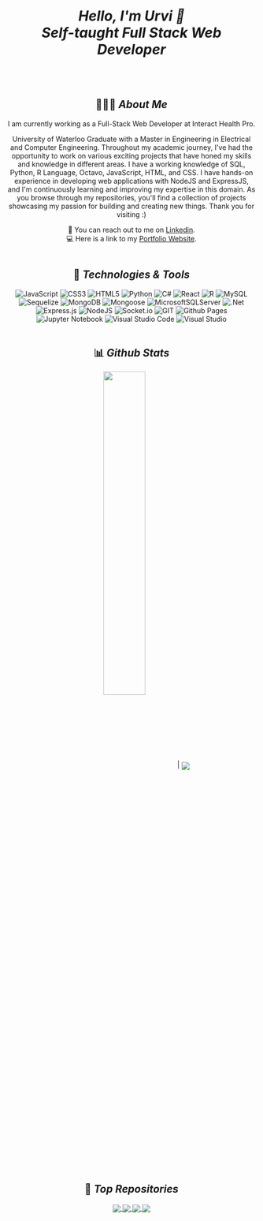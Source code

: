 <h1 align="center"><i>
      Hello, I'm Urvi 👋 <br />Self-taught Full Stack Web Developer
</i>
</h1>

<br />
<br />

<div align="center">
  
## 👩🏻‍💻 ***About Me***

I am currently working as a Full-Stack Web Developer at Interact Health Pro.

University of Waterloo Graduate with a Master in Engineering in Electrical and Computer Engineering. Throughout my academic journey, I've had the opportunity to work on various exciting projects that have honed my skills and knowledge in different areas. I have a working knowledge of SQL, Python, R Language, Octavo, JavaScript, HTML, and CSS. I have hands-on experience in developing web applications with NodeJS and ExpressJS, and I'm continuously learning and improving my expertise in this domain. As you browse through my repositories, you'll find a collection of projects showcasing my passion for building and creating new things. Thank you for visiting :)

🔗 You can reach out to me on <a href="https://www.linkedin.com/in/urvi-patel-797795119/">Linkedin</a>. <br />
💻 Here is a link to my <a href="https://urvi922.github.io/Urvi/">Portfolio Website</a>.
<br />
<br />



## 🔧 ***Technologies & Tools***

![JavaScript](https://img.shields.io/badge/javascript-%23323330.svg?style=for-the-badge&logo=javascript&logoColor=%23F7DF1E) ![CSS3](https://img.shields.io/badge/css3-%231572B6.svg?style=for-the-badge&logo=css3&logoColor=white) ![HTML5](https://img.shields.io/badge/html5-%23E34F26.svg?style=for-the-badge&logo=html5&logoColor=white)  ![Python](https://img.shields.io/badge/Python-%231572B6.svg?style=for-the-badge&logo=python&logoColor=ffdd54) ![C#](https://img.shields.io/badge/c%23-%23239120.svg?style=for-the-badge&logo=csharp&logoColor=white) ![React](https://img.shields.io/badge/react-%2320232a.svg?style=for-the-badge&logo=react&logoColor=%2361DAFB) ![R](https://img.shields.io/badge/r-%23276DC3.svg?style=for-the-badge&logo=r&logoColor=white) ![MySQL](https://img.shields.io/badge/mysql-%23323330.svg?style=for-the-badge&logo=mysql&logoColor=%23F7DF1E) ![Sequelize](https://img.shields.io/badge/sequelize-%23323330.svg?style=for-the-badge&logo=sequelize&logoColor=%23F7DF1E) ![MongoDB](https://img.shields.io/badge/mongodb-%23323330.svg?style=for-the-badge&logo=mongodb&logoColor=%23F7DF1E) ![Mongoose](https://img.shields.io/badge/mongoose-%23323330.svg?style=for-the-badge&logo=mongoose&logoColor=%23F7DF1E) ![MicrosoftSQLServer](https://img.shields.io/badge/Microsoft%20SQL%20Server-CC2927?style=for-the-badge&logo=microsoft%20sql%20server&logoColor=white) ![.Net](https://img.shields.io/badge/.NET-5C2D91?style=for-the-badge&logo=.net&logoColor=white) ![Express.js](https://img.shields.io/badge/express.js-%23404d59.svg?style=for-the-badge&logo=express&logoColor=%2361DAFB) ![NodeJS](https://img.shields.io/badge/node.js-6DA55F?style=for-the-badge&logo=node.js&logoColor=white) ![Socket.io](https://img.shields.io/badge/Socket.io-black?style=for-the-badge&logo=socket.io&badgeColor=010101) ![GIT](https://img.shields.io/badge/Git-fc6d26?style=for-the-badge&logo=git&logoColor=white) ![Github Pages](https://img.shields.io/badge/github%20pages-121013?style=for-the-badge&logo=github&logoColor=white) ![Jupyter Notebook](https://img.shields.io/badge/jupyter-%23FA0F00.svg?style=for-the-badge&logo=jupyter&logoColor=white) ![Visual Studio Code](https://img.shields.io/badge/Visual%20Studio%20Code-0078d7.svg?style=for-the-badge&logo=visual-studio-code&logoColor=white) ![Visual Studio](https://img.shields.io/badge/Visual%20Studio-5C2D91.svg?style=for-the-badge&logo=visual-studio&logoColor=white)
<br />
<br />



## 📊 ***Github Stats***

<img align="center" width="41%" src="https://github-readme-streak-stats.herokuapp.com/?user=Urvi922&theme=prussian&hide_border=false"/> | <img align="center" src="https://github-readme-stats.vercel.app/api/top-langs/?username=Urvi922&theme=prussian&hide_border=false&include_all_commits=true&count_private=true&layout=compact"/> 
<br />
<br />


## 📂 ***Top Repositories***

<a href="https://github.com/Urvi922/Urvi">
  <img align="center" src="https://github-readme-stats.vercel.app/api/pin/?username=Urvi922&repo=Urvi&theme=shadow_blue" />
</a>
<a href="https://github.com/Urvi922/E-commerce-Web-App-With-MySQL">
  <img align="center" src="https://github-readme-stats.vercel.app/api/pin/?username=Urvi922&repo=E-commerce-Web-App-With-MySQL&theme=shadow_blue" />
</a>
<a href="https://github.com/Urvi922/Nodejs-Application">
  <img align="center" src="https://github-readme-stats.vercel.app/api/pin/?username=Urvi922&repo=Nodejs-Application&theme=shadow_blue" />
</a> 
<a href="https://github.com/Urvi922/E-commerce-Website-in-NodeJS-using-MongoDB-with-Mongoose">
  <img align="center" src="https://github-readme-stats.vercel.app/api/pin/?username=Urvi922&repo=E-commerce-Website-in-NodeJS-using-MongoDB-with-Mongoose&theme=shadow_blue" />
</a>
<br />
<br />

</div>

<!--
## 🎲 ***Have Fun***

 ``` Disclaimer: This project uses a free-tier server, so after 15 minutes of inactivity, the server goes to sleep. If you don't see the tic-tac-toe board rendered, then it means the server is sleeping. Try again in 1 minute. The server should be up and running.```

[![image-0]][cta-0] [![image-1]][cta-1] [![image-2]][cta-2]<br/>
[![image-3]][cta-3] [![image-4]][cta-4] [![image-5]][cta-5]<br/>
[![image-6]][cta-6] [![image-7]][cta-7] [![image-8]][cta-8]

[![play-button-image]][play-button-image-cta]

### Activities

![activities]


[image-0]:  https://tic-tac-toe-backend.onrender.com/renderCell?cellIndex=0
[image-1]:  https://tic-tac-toe-backend.onrender.com/renderCell?cellIndex=1
[image-2]:  https://tic-tac-toe-backend.onrender.com/renderCell?cellIndex=2
[image-3]:  https://tic-tac-toe-backend.onrender.com/renderCell?cellIndex=3
[image-4]:  https://tic-tac-toe-backend.onrender.com/renderCell?cellIndex=4
[image-5]:  https://tic-tac-toe-backend.onrender.com/renderCell?cellIndex=5
[image-6]:  https://tic-tac-toe-backend.onrender.com/renderCell?cellIndex=6
[image-7]:  https://tic-tac-toe-backend.onrender.com/renderCell?cellIndex=7
[image-8]:  https://tic-tac-toe-backend.onrender.com/renderCell?cellIndex=8

[cta-0]:  https://tic-tac-toe-backend.onrender.com/clickCell?cellIndex=0
[cta-1]:  https://tic-tac-toe-backend.onrender.com/clickCell?cellIndex=1
[cta-2]:  https://tic-tac-toe-backend.onrender.com/clickCell?cellIndex=2
[cta-3]:  https://tic-tac-toe-backend.onrender.com/clickCell?cellIndex=3
[cta-4]:  https://tic-tac-toe-backend.onrender.com/clickCell?cellIndex=4
[cta-5]:  https://tic-tac-toe-backend.onrender.com/clickCell?cellIndex=5
[cta-6]:  https://tic-tac-toe-backend.onrender.com/clickCell?cellIndex=6
[cta-7]:  https://tic-tac-toe-backend.onrender.com/clickCell?cellIndex=7
[cta-8]:  https://tic-tac-toe-backend.onrender.com/clickCell?cellIndex=8

[play-button-image]:  https://tic-tac-toe-backend.onrender.com/renderPlayControls
[play-button-image-cta]:  https://tic-tac-toe-backend.onrender.com/clickPlayControls

[activities]: https://tic-tac-toe-backend.onrender.com/renderActivities

-->

<!--  Not using the below code
# 🔧 Technologies & Tools
<p>
  
  ## Operating Systems  
  ![](https://img.shields.io/badge/OS-Linux-informational?style=flat&logo=linux&logoColor=white&color=blue)
  ![](https://img.shields.io/badge/OS-Windows-informational?style=flat&logo=windows&logoColor=white&color=blue)

</p>

<p>
  
  ## Integrated Development Environment 
  ![](https://img.shields.io/badge/Editor-Visual_Studio_Code-informational?style=flat&logo=Visual-Studio-Code&logoColor=white&color=blue)
  ![](https://img.shields.io/badge/Notepad++-informational?style=flat&logo=Notepad++&logoColor=white&color=blue)
  
</p>

<p>
  
  ## Programming Languages & FrameWorks
  ![](https://img.shields.io/badge/Python-informational?style=flat&logo=python&logoColor=white&color=blueviolet)
  ![](https://img.shields.io/badge/SQL-informational?style=flat&logo=SQL&logoColor=white&color=blueviolet)
  ![](https://img.shields.io/badge/JavaScript-informational?style=flat&logo=JavaScript&logoColor=white&color=blueviolet)
  ![](https://img.shields.io/badge/NodeJS-informational?style=flat&logo=NodeJS&logoColor=white&color=blueviolet)
  ![](https://img.shields.io/badge/HTML-informational?style=flat&logo=HTML&logoColor=white&color=blueviolet)
  ![](https://img.shields.io/badge/CSS-informational?style=flat&logo=CSS&logoColor=white&color=blueviolet)
  ![](https://img.shields.io/badge/GitHub-informational?style=flat&logo=GitHub&logoColor=white&color=blueviolet)
  ![](https://img.shields.io/badge/Octave?style=flat&logo=Octave&logoColor=white&color=blueviolet)
  ![](https://img.shields.io/badge/RLanguage-informational?style=flat&logo=RLanguage&logoColor=white&color=blueviolet)
  
 
  
</p>  

<p> 
 
  ## Skills
  ![](https://img.shields.io/badge/Natural_Language_Processing(NLP)-informational?style=flat&logoColor=white&color=blue)
  ![](https://img.shields.io/badge/Convolutional_Neural_Networks(CNN)-informational?style=flat&logoColor=white&color=blue)
  ![](https://img.shields.io/badge/Recurrent_Neural_Networks(RNN)-informational?style=flat&logoColor=white&color=blue)
  ![](https://img.shields.io/badge/Decision_Trees-informational?style=flat&logoColor=white&color=blue)
  ![](https://img.shields.io/badge/Exploratory_Data_Analysis-informational?style=flat&logoColor=white&color=blue)
  ![](https://img.shields.io/badge/Data_Analytics-informational?style=flat&logoColor=white&color=blue)
  ![](https://img.shields.io/badge/Data_Modeling-informational?style=flat&logoColor=white&color=blue)
  ![](https://img.shields.io/badge/Time_Sequence_Analysis-informational?style=flat&logoColor=white&color=blue)
  ![](https://img.shields.io/badge/Transfer_Learning-informational?style=flat&logoColor=white&color=blue)
  
</p>


  
</div>
-->
